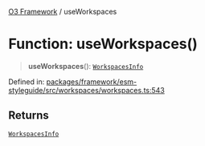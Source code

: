 [O3 Framework](../API.md) / useWorkspaces

# Function: useWorkspaces()

> **useWorkspaces**(): [`WorkspacesInfo`](../interfaces/WorkspacesInfo.md)

Defined in: [packages/framework/esm-styleguide/src/workspaces/workspaces.ts:543](https://github.com/openmrs/openmrs-esm-core/blob/85cde3ce59cd3d29230c98040a3f53525e808725/packages/framework/esm-styleguide/src/workspaces/workspaces.ts#L543)

## Returns

[`WorkspacesInfo`](../interfaces/WorkspacesInfo.md)
